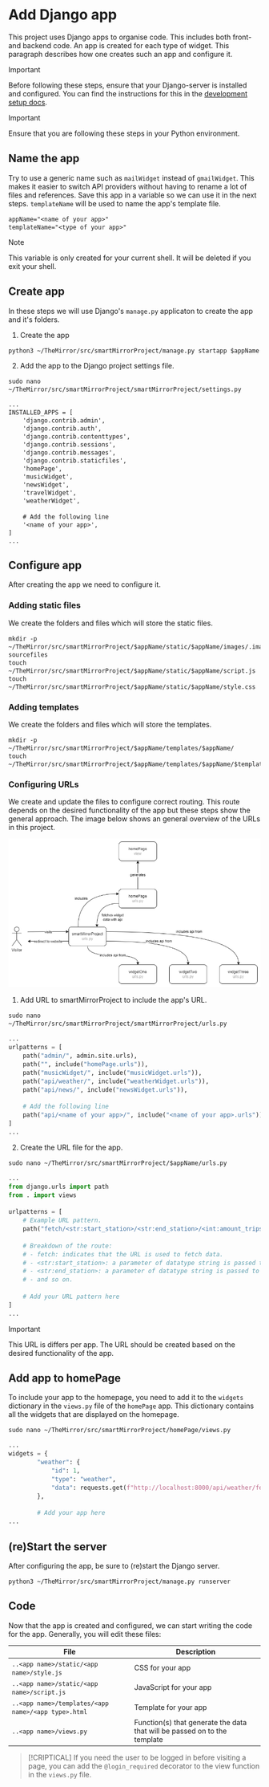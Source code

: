 # Add Django app
This project uses Django apps to organise code. This includes both front- and backend code. An app is created for each type of widget. This paragraph describes how one creates such an app and configure it.

>[!IMPORTANT]
> Before following these steps, ensure that your Django-server is installed and configured. You can find the instructions for this in the [development setup docs](https://github.com/MirrorBoys/TheMirror/blob/main/docs/DEVELOPMENT.md#development-setup).

>[!IMPORTANT]
> Ensure that you are following these steps in your Python environment.

## Name the app
Try to use a generic name such as `mailWidget` instead of `gmailWidget`. This makes it easier to switch API providers without having to rename a lot of files and references. Save this app in a variable so we can use it in the next steps. `templateName` will be used to name the app's template file.
```shell
appName="<name of your app>"
templateName="<type of your app>"
```
>[!NOTE]
> This variable is only created for your current shell. It will be deleted if you exit your shell.

## Create app
In these steps we will use Django's `manage.py` applicaton to create the app and it's folders.

1. Create the app
```shell
python3 ~/TheMirror/src/smartMirrorProject/manage.py startapp $appName
```
2. Add the app to the Django project settings file.
```shell
sudo nano ~/TheMirror/src/smartMirrorProject/smartMirrorProject/settings.py
```

```shell
...
INSTALLED_APPS = [
    'django.contrib.admin',
    'django.contrib.auth',
    'django.contrib.contenttypes',
    'django.contrib.sessions',
    'django.contrib.messages',
    'django.contrib.staticfiles',
    'homePage',
    'musicWidget',
    'newsWidget',
    'travelWidget',
    'weatherWidget',

    # Add the following line
    '<name of your app>',
]
...
```

## Configure app
After creating the app we need to configure it.

### Adding static files
We create the folders and files which will store the static files.
```shell
mkdir -p ~/TheMirror/src/smartMirrorProject/$appName/static/$appName/images/.image-sourcefiles
touch ~/TheMirror/src/smartMirrorProject/$appName/static/$appName/script.js
touch ~/TheMirror/src/smartMirrorProject/$appName/static/$appName/style.css
```

### Adding templates
We create the folders and files which will store the templates.
```shell
mkdir -p ~/TheMirror/src/smartMirrorProject/$appName/templates/$appName/
touch ~/TheMirror/src/smartMirrorProject/$appName/templates/$appName/$templateName.html
```

### Configuring URLs
We create and update the files to configure correct routing. This route depends on the desired functionality of the app but these steps show the general approach. The image below shows an general overview of the URLs in this project.

![overview of al URL's](./img/ADD-APP.md/urls-overview.drawio.png)

1. Add URL to smartMirrorProject to include the app's URL.
```shell
sudo nano ~/TheMirror/src/smartMirrorProject/smartMirrorProject/urls.py
```
```python
...
urlpatterns = [
    path("admin/", admin.site.urls),
    path("", include("homePage.urls")),
    path("musicWidget/", include("musicWidget.urls")),
    path("api/weather/", include("weatherWidget.urls")),
    path("api/news/", include("newsWidget.urls")),

    # Add the following line
    path("api/<name of your app>/", include("<name of your app>.urls")),
]
...
```

2. Create the URL file for the app.
````shell
sudo nano ~/TheMirror/src/smartMirrorProject/$appName/urls.py
````
```python
...
from django.urls import path
from . import views

urlpatterns = [
    # Example URL pattern.
    path("fetch/<str:start_station>/<str:end_station>/<int:amount_trips>", views.fetch_trip, name="apiTravelFetch"),

    # Breakdown of the route:
    # - fetch: indicates that the URL is used to fetch data.
    # - <str:start_station>: a parameter of datatype string is passed to the API.
    # - <str:end_station>: a parameter of datatype string is passed to the API.
    # - and so on.

    # Add your URL pattern here
]
...
```
>[!IMPORTANT]
> This URL is differs per app. The URL should be created based on the desired functionality of the app.

## Add app to homePage
To include your app to the homepage, you need to add it to the `widgets` dictionary in the `views.py` file of the `homePage` app. This dictionary contains all the widgets that are displayed on the homepage.
```shell
sudo nano ~/TheMirror/src/smartMirrorProject/homePage/views.py
```

```python
...
widgets = {
        "weather": {
            "id": 1,
            "type": "weather",
            "data": requests.get(f"http://localhost:8000/api/weather/fetch/{WEATHER_NUMBER_OF_DAYS}", timeout=API_TIMEOUT).json(),
        },

        # Add your app here
...
```

## (re)Start the server
After configuring the app, be sure to (re)start the Django server.
```shell
python3 ~/TheMirror/src/smartMirrorProject/manage.py runserver
```	

## Code
Now that the app is created and configured, we can start writing the code for the app. Generally, you will edit these files:

| File | Description |
|------|-------------|
| `..<app name>/static/<app name>/style.js` | CSS for your app |
| `..<app name>/static/<app name>/script.js` | JavaScript for your app |
| `..<app name>/templates/<app name>/<app type>.html` | Template for your app |
| `..<app name>/views.py` | Function(s) that generate the data that will be passed on to the template |

>[!CRIPTICAL]
> If you need the user to be logged in before visiting a page, you can add the `@login_required` decorator to the view function in the `views.py` file.